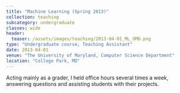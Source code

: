 ```yaml
---
title: "Machine Learning (Spring 2013)"
collection: teaching
subcategory: undergraduate
classes: wide
header: 
  teaser: /assets/images/teaching/2013-04-01_ML_UMD.png
type: "Undergraduate course, Teaching Assistant"
date: 2013-04-01
venue: "The University of Maryland, Computer Science Department"
location: "College Park, MD"
---
```


Acting mainly as a grader, I held office hours several times a week, answering questions and assisting students with their projects.



